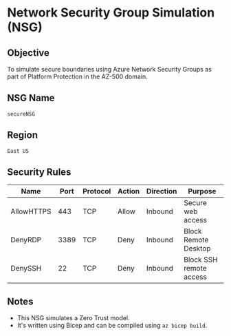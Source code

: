 # Network Security Group Simulation (NSG)

## Objective
To simulate secure boundaries using Azure Network Security Groups as part of Platform Protection in the AZ-500 domain.

## NSG Name
`secureNSG`

## Region
`East US`

## Security Rules

| Name       | Port | Protocol | Action | Direction | Purpose       |
|------------|------|----------|--------|-----------|----------------|
| AllowHTTPS | 443  | TCP      | Allow  | Inbound   | Secure web access |
| DenyRDP    | 3389 | TCP      | Deny   | Inbound   | Block Remote Desktop |
| DenySSH    | 22   | TCP      | Deny   | Inbound   | Block SSH remote access |

## Notes
- This NSG simulates a Zero Trust model.
- It's written using Bicep and can be compiled using `az bicep build`.
